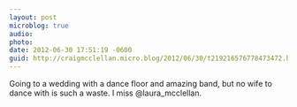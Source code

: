 ```yaml
---
layout: post
microblog: true
audio: 
photo: 
date: 2012-06-30 17:51:19 -0600
guid: http://craigmcclellan.micro.blog/2012/06/30/t219216576778473472.html
---
```

Going to a wedding with a dance floor and amazing band, but no wife to dance with is such a waste. I miss @laura_mcclellan.
